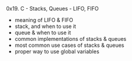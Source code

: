 0x19. C - Stacks, Queues - LIFO, FIFO

- meaning of LIFO & FIFO
- stack, and when to use it
- queue & when to use it
- common implementations of stacks & queues
- most common use cases of stacks & queues
- proper way to use global variables

